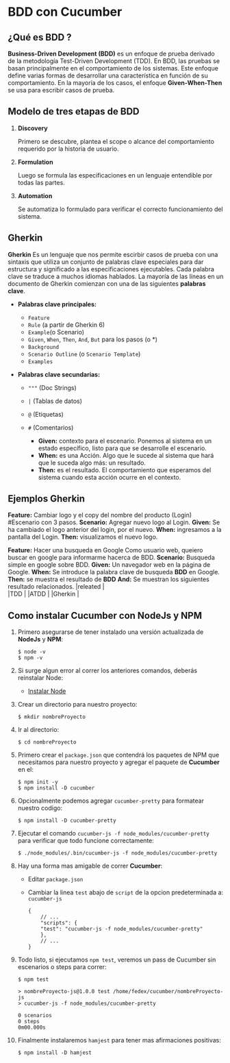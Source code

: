 # BDD con Cucumber

## ¿Qué es BDD ?
    
**Business-Driven Development (BDD)** es un enfoque de prueba derivado de la metodología Test-Driven Development (TDD).
En BDD, las pruebas se basan principalmente en el comportamiento de los sistemas. Este enfoque define varias formas
de desarrollar una característica en función de su comportamiento.
En la mayoría de los casos, el enfoque **Given-When-Then** se usa para escribir casos de prueba.
    

## Modelo de tres etapas de BDD

1. **Discovery**

    Primero se descubre, plantea el scope o alcance del comportamiento requerido por la historia de usuario.

2. **Formulation**

    Luego se formula las especificaciones en un lenguaje entendible por todas las partes.
        
3. **Automation**

    Se automatiza lo formulado para verificar el correcto funcionamiento del sistema.

## Gherkin

**Gherkin** Es un lenguaje que nos permite escirbir casos de prueba con una sintaxis que utiliza un conjunto de 
palabras clave especiales para dar estructura y significado a las especificaciones ejecutables. Cada palabra clave
se traduce a muchos idiomas hablados.
La mayoría de las líneas en un documento de Gherkin comienzan con una de las siguientes **palabras clave**.


- **Palabras clave principales:**

    * `Feature`
    * `Rule` (a partir de Gherkin 6)
    * `Example`(o Scenario)
    * `Given`, `When`, `Then`, `And`, `But` para los pasos (o *)
    * `Background`
    * `Scenario Outline` (o `Scenario Template`)
    * `Examples`
        
- **Palabras clave secundarias:**

    * `"""` (Doc Strings)
    * `|` (Tablas de datos)
    * `@` (Etiquetas)
    * `#` (Comentarios)

        - **Given:** contexto para el escenario. Ponemos al sistema en un estado específico, listo para que se desarrolle el escenario.
        - **When:** es una Acción. Algo que le sucede al sistema que hará que le suceda algo más: un resultado.
        - **Then:** es el resultado. El comportamiento que esperamos del sistema cuando esta acción ocurre en el contexto.

## Ejemplos Gherkin
**Feature:** Cambiar logo y el copy del nombre del producto (Login)
    #Escenario con 3 pasos.
    **Scenario:** Agregar nuevo logo al Login.
    **Given:** Se ha cambiado el logo anterior del login, por el nuevo.
    **When:** ingresamos a la pantalla del Login.
    **Then:** visualizamos el nuevo logo.

**Feature:** Hacer una busqueda en Google
             Como usuario web, queiero buscar en google para informarme hacerca de BDD.
    **Scenario:** Busqueda simple en google sobre BDD.
    **Given:** Un navegador web en la página de Google.
    **When:** Se introduce la palabra clave de busqueda **BDD** en Google.
    **Then:** se muestra el resultado de **BDD**
    **And:** Se muestran los siguientes resultado relacionados.
    |releated          |                 
    |TDD               |
    |ATDD              |
    |Gherkin           |


## Como instalar Cucumber con NodeJs y NPM

1. Primero asegurarse de tener instalado una versión actualizada de **NodeJs** y **NPM**:

    ~~~
   $ node -v
   $ npm -v 
    ~~~

2. Si surge algun error al correr los anteriores comandos, deberás reinstalar Node:

    - [Instalar Node](https://nodejs.org/en/download/)

3. Crear un directorio para nuestro proyecto:

    `$ mkdir nombreProyecto`

4. Ir al directorio:

    `$ cd nombreProyecto`

5. Primero crear el `package.json` que contendrá los paquetes de NPM que necesitamos para nuestro proyecto y agregar el paquete de **Cucumber** en el:

    ~~~
    $ npm init -y
    $ npm install -D cucumber
    ~~~

6. Opcionalmente podemos agregar `cucumber-pretty` para formatear nuestro codigo:

    `$ npm install -D cucumber-pretty`

7. Ejecutar el comando `cucumber-js -f node_modules/cucumber-pretty` para verificar que todo funcione correctamente:

    `$ ./node_modules/.bin/cucumber-js -f node_modules/cucumber-pretty`

8. Hay una forma mas amigable de correr **Cucumber**:

      - Editar `package.json`
      - Cambiar la linea `test` abajo de `script` de la opcion predeterminada a: `cucumber-js`

        ~~~
        {
            // ...
            "scripts": {
            "test": "cucumber-js -f node_modules/cucumber-pretty"
            },
            // ...
        }
        ~~~

9. Todo listo, si ejecutamos `npm test`, veremos un pass de Cucumber sin escenarios o steps para correr:

    ~~~
   $ npm test

   > nombreProyecto-js@1.0.0 test /home/fedex/cucumber/nombreProyecto-js
   > cucumber-js -f node_modules/cucumber-pretty

   0 scenarios
   0 steps
   0m00.000s
    ~~~

10. Finalmente instalaremos `hamjest` para tener mas afirmaciones positivas:
    
    `$ npm install -D hamjest`